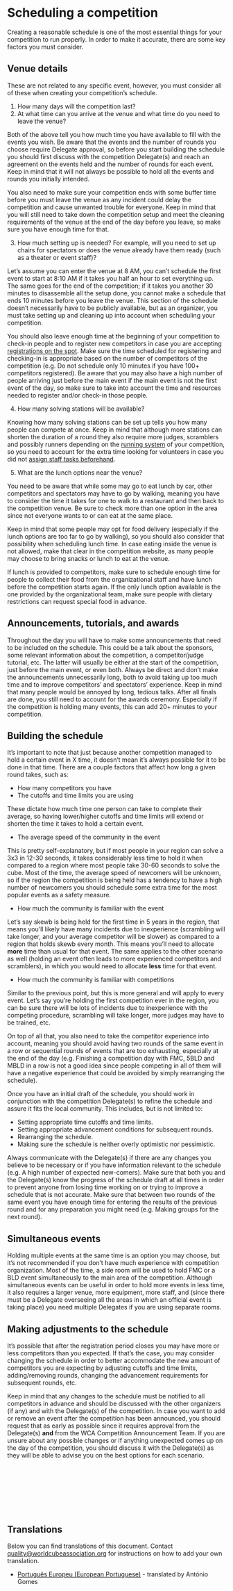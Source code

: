 # Scheduling a competition

Creating a reasonable schedule is one of the most essential things for your competition to run properly. In order to make it accurate, there are some key factors you must consider.

## Venue details

These are not related to any specific event, however, you must consider all of these when creating your competition’s schedule.

1. How many days will the competition last?
2. At what time can you arrive at the venue and what time do you need to leave the venue?

Both of the above tell you how much time you have available to fill with the events you wish. Be aware that the events and the number of rounds you choose require Delegate approval, so before you start building the schedule you should first discuss with the competition Delegate(s) and reach an agreement on the events held and the number of rounds for each event. Keep in mind that it will not always be possible to hold all the events and rounds you initially intended.

You also need to make sure your competition ends with some buffer time before you must leave the venue as any incident could delay the competition and cause unwanted trouble for everyone. Keep in mind that you will still need to take down the competition setup and meet the cleaning requirements of the venue at the end of the day before you leave, so make sure you have enough time for that.

3. How much setting up is needed? For example, will you need to set up chairs for spectators or does the venue already have them ready (such as a theater or event staff)?

Let’s assume you can enter the venue at 8 AM, you can’t schedule the first event to start at 8:10 AM if it takes you half an hour to set everything up. The same goes for the end of the competition; if it takes you another 30 minutes to disassemble all the setup done, you cannot make a schedule that ends 10 minutes before you leave the venue. This section of the schedule doesn’t necessarily have to be publicly available, but as an organizer, you must take setting up and cleaning up into account when scheduling your competition.

You should also leave enough time at the beginning of your competition to check-in people and to register new competitors in case you are accepting [registrations on the spot](wcadoc{edudoc/organizer-guidelines/registration.pdf}). Make sure the time scheduled for registering and checking-in is appropriate based on the number of competitors of the competition (e.g. Do not schedule only 10 minutes if you have 100+ competitors registered). Be aware that you may also have a high number of people arriving just before the main event if the main event is not the first event of the day, so make sure to take into account the time and resources needed to register and/or check-in those people.

4. How many solving stations will be available?

Knowing how many solving stations can be set up tells you how many people can compete at once. Keep in mind that although more stations can shorten the duration of a round they also require more judges, scramblers and possibly runners depending on the [running system](wcadoc{edudoc/organizer-guidelines/running-systems.pdf}) of your competition, so you need to account for the extra time looking for volunteers in case you did not [assign staff tasks beforehand](wcadoc{edudoc/organizer-guidelines/staff.pdf}).

5. What are the lunch options near the venue?

You need to be aware that while some may go to eat lunch by car, other competitors and spectators may have to go by walking, meaning you have to consider the time it takes for one to walk to a restaurant and then back to the competition venue. Be sure to check more than one option in the area since not everyone wants to or can eat at the same place.

Keep in mind that some people may opt for food delivery (especially if the lunch options are too far to go by walking), so you should also consider that possibility when scheduling lunch time. In case eating inside the venue is not allowed, make that clear in the competition website, as many people may choose to bring snacks or lunch to eat at the venue.

If lunch is provided to competitors, make sure to schedule enough time for people to collect their food from the organizational staff and have lunch before the competition starts again. If the only lunch option available is the one provided by the organizational team, make sure people with dietary restrictions can request special food in advance.

## Announcements, tutorials, and awards

Throughout the day you will have to make some announcements that need to be included on the schedule. This could be a talk about the sponsors, some relevant information about the competition, a competitor/judge tutorial, etc. The latter will usually be either at the start of the competition, just before the main event, or even both. Always be direct and don’t make the announcements unnecessarily long, both to avoid taking up too much time and to improve competitors’ and spectators’ experience. Keep in mind that many people would be annoyed by long, tedious talks. After all finals are done, you still need to account for the awards ceremony. Especially if the competition is holding many events, this can add 20+ minutes to your competition.

## Building the schedule

It’s important to note that just because another competition managed to hold a certain event in X time, it doesn’t mean it’s always possible for it to be done in that time. There are a couple factors that affect how long a given round takes, such as:

- How many competitors you have
- The cutoffs and time limits you are using

These dictate how much time one person can take to complete their average, so having lower/higher cutoffs and time limits will extend or shorten the time it takes to hold a certain event.

- The average speed of the community in the event

This is pretty self-explanatory, but if most people in your region can solve a 3x3 in 12-30 seconds, it takes considerably less time to hold it when compared to a region where most people take 30-60 seconds to solve the cube. Most of the time, the average speed of newcomers will be unknown, so if the region the competition is being held has a tendency to have a high number of newcomers you should schedule some extra time for the most popular events as a safety measure.

- How much the community is familiar with the event

Let’s say skewb is being held for the first time in 5 years in the region, that means you’ll likely have many incidents due to inexperience (scrambling will take longer, and your average competitor will be slower) as compared to a region that holds skewb every month. This means you’ll need to allocate **more** time than usual for that event. The same applies to the other scenario as well (holding an event often leads to more experienced competitors and scramblers), in which you would need to allocate **less** time for that event.

- How much the community is familiar with competitions

Similar to the previous point, but this is more general and will apply to every event. Let’s say you’re holding the first competition ever in the region, you can be sure there will be lots of incidents due to inexperience with the competing procedure, scrambling will take longer, more judges may have to be trained, etc.

On top of all that, you also need to take the competitor experience into account, meaning you should avoid having two rounds of the same event in a row or sequential rounds of events that are too exhausting, especially at the end of the day (e.g. Finishing a competition day with FMC, 5BLD and MBLD in a row is not a good idea since people competing in all of them will have a negative experience that could be avoided by simply rearranging the schedule).

Once you have an initial draft of the schedule, you should work in conjunction with the competition Delegate(s) to refine the schedule and assure it fits the local community. This includes, but is not limited to:

- Setting appropriate time cutoffs and time limits.
- Setting appropriate advancement conditions for subsequent rounds.
- Rearranging the schedule.
- Making sure the schedule is neither overly optimistic nor pessimistic.

Always communicate with the Delegate(s) if there are any changes you believe to be necessary or if you have information relevant to the schedule (e.g. A high number of expected new-comers). Make sure that both you and the Delegate(s) know the progress of the schedule draft at all times in order to prevent anyone from losing time working on or trying to improve a schedule that is not accurate. Make sure that between two rounds of the same event you have enough time for entering the results of the previous round and for any preparation you might need (e.g. Making groups for the next round).

## Simultaneous events

Holding multiple events at the same time is an option you may choose, but it’s not recommended if you don’t have much experience with competition organization. Most of the time, a side room will be used to hold FMC or a BLD event simultaneously to the main area of the competition. Although simultaneous events can be useful in order to hold more events in less time, it also requires a larger venue, more equipment, more staff, and (since there must be a Delegate overseeing all the areas in which an official event is taking place) you need multiple Delegates if you are using separate rooms.

## Making adjustments to the schedule

It’s possible that after the registration period closes you may have more or less competitors than you expected. If that’s the case, you may consider changing the schedule in order to better accommodate the new amount of competitors you are expecting by adjusting cutoffs and time limits, adding/removing rounds, changing the advancement requirements for subsequent rounds, etc.

Keep in mind that any changes to the schedule must be notified to all competitors in advance and should be discussed with the other organizers (if any) and with the Delegate(s) of the competition. In case you want to add or remove an event after the competition has been announced, you should request that as early as possible since it requires approval from the Delegate(s) **and** from the WCA Competition Announcement Team. If you are unsure about any possible changes or if anything unexpected comes up on the day of the competition, you should discuss it with the Delegate(s) as they will be able to advise you on the best options for each scenario.

<div style="margin-top: 150px"></div>

## Translations

Below you can find translations of this document. Contact quality@worldcubeassociation.org for instructions on how to add your own translation.

- [Português Europeu (European Portuguese)](https://worldcubeassociation.org/edudoc/organizer-guidelines/pt/schedule.pdf) - translated by António Gomes

